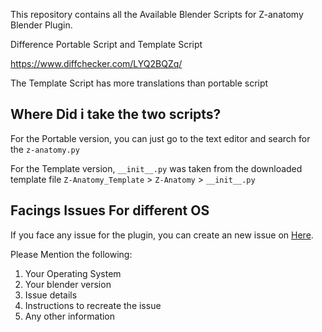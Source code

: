 This repository contains all the Available Blender Scripts for Z-anatomy Blender Plugin.

Difference Portable Script and Template Script

https://www.diffchecker.com/LYQ2BQZq/

The Template Script has more translations than portable script

## Where Did i take the two scripts?

For the Portable version, you can just go to the text editor and search for the `z-anatomy.py`

For the Template version, `__init__.py` was taken from the downloaded template file `Z-Anatomy_Template` > `Z-Anatomy` > `__init__.py`

## Facings Issues For different OS

If you face any issue for the plugin, you can create an new issue on [Here](https://github.com/Melodicpinpon/Z-Anatomy_Template/issues). 

Please Mention the following: 
1. Your Operating System
2. Your blender version
3. Issue details
4. Instructions to recreate the issue
5. Any other information

